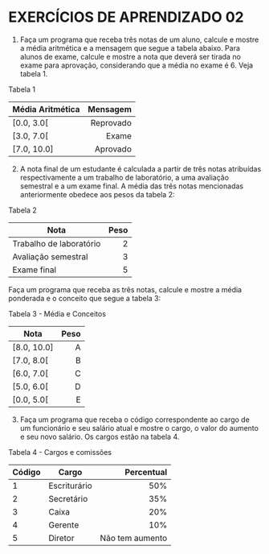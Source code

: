 # EXERCÍCIOS DE APRENDIZADO 02

1. Faça um programa que receba três notas de um aluno, calcule e mostre a média aritmética e a mensagem que segue a tabela abaixo. Para alunos de exame, calcule e mostre a nota que deverá ser tirada no exame para aprovação, considerando que a média no exame é 6. Veja tabela 1.

Tabela 1

Média Aritmética | Mensagem
---------------- | -------------:
[0.0, 3.0[       | Reprovado
[3.0, 7.0[       | Exame
[7.0, 10.0]      | Aprovado

2. A nota final de um estudante é calculada a partir de três notas atribuı́das respectivamente a um trabalho de laboratório, a uma avaliação semestral e a um exame final. A média das três notas mencionadas anteriormente obedece aos pesos da tabela 2:

Tabela 2

Nota                    | Peso
----------------------- | -------------:
Trabalho de laboratório | 2
Avaliação semestral     | 3
Exame final             | 5

Faça um programa que receba as três notas, calcule e mostre a média ponderada e o conceito que segue a tabela 3:

Tabela 3 - Média e Conceitos

Nota                    | Peso
----------------------- | -------------:
[8.0, 10.0]             | A
[7.0, 8.0[              | B
[6.0, 7.0[              | C
[5.0, 6.0[              | D
[0.0, 5.0[              | E

3. Faça um programa que receba o código correspondente ao cargo de um funcionário e seu salário atual e mostre o cargo, o valor do aumento e seu novo salário. Os cargos estão na tabela 4.

Tabela 4 - Cargos e comissões

Código | Cargo                  | Percentual
------ | ---------------------- | -------------:
1      | Escriturário           | 50%
2      | Secretário             | 35%
3      | Caixa                  | 20%
4      | Gerente                | 10%
5      | Diretor                | Não tem aumento
